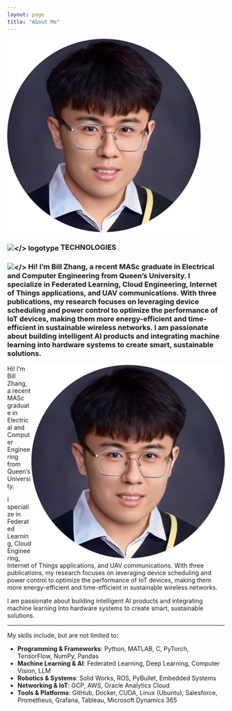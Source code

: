 ```yaml
--- 
layout: page 
title: "About Me" 
--- 
```



![selfie](/assets/selfie.png)


<h3><img alt="</> logotype" src=/assets/selfie.png style="height: 1em; vertical-align: middle;"> TECHNOLOGIES</h3>

<h3>
  
<img alt="</>" src=/assets/selfie.png style="height: 1em; vertical-align: middle;">
Hi! I’m Bill Zhang, a recent MASc graduate in Electrical and Computer Engineering from Queen’s University.
I specialize in Federated Learning, Cloud Engineering, Internet of Things applications, and UAV communications. With three publications, my research focuses on leveraging device scheduling and power control to optimize the performance of IoT devices, making them more energy-efficient and time-efficient in sustainable wireless networks.
I am passionate about building intelligent AI products and integrating machine learning into hardware systems to create smart, sustainable solutions.

</h3>


<img align="right" src="assets/selfie.png">
Hi! I’m Bill Zhang, a recent MASc graduate in Electrical and Computer Engineering from Queen’s University.

I specialize in Federated Learning, Cloud Engineering, Internet of Things applications, and UAV communications. With three publications, my research focuses on leveraging device scheduling and power control to optimize the performance of IoT devices, making them more energy-efficient and time-efficient in sustainable wireless networks.

I am passionate about building intelligent AI products and integrating machine learning into hardware systems to create smart, sustainable solutions.




---
My skills include, but are not limited to:
- **Programming & Frameworks**: Python, MATLAB, C, PyTorch, TensorFlow, NumPy, Pandas
- **Machine Learning & AI**: Federated Learning, Deep Learning, Computer Vision, LLM  
- **Robotics & Systems**: Solid Works, ROS, PyBullet, Embedded Systems  
- **Networking & IoT**: GCP, AWS, Oracle Analytics Cloud
- **Tools & Platforms**: GitHub, Docker, CUDA, Linux (Ubuntu), Salesforce, Prometheus, Grafana, Tableau, Microsoft Dynamics 365  


